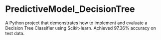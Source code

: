 # PredictiveModel_DecisionTree
A Python project that demonstrates how to implement and evaluate a Decision Tree Classifier using Scikit-learn. Achieved 97.36% accuracy on test data.

